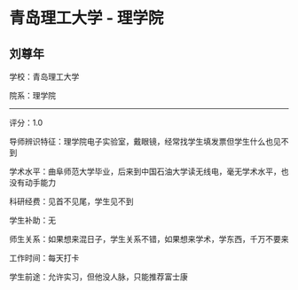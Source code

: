 # 青岛理工大学 - 理学院

## 刘尊年

学校：青岛理工大学

院系：理学院

* * *

评分：1.0

导师辨识特征：理学院电子实验室，戴眼镜，经常找学生填发票但学生什么也见不到

学术水平：曲阜师范大学毕业，后来到中国石油大学读无线电，毫无学术水平，也没有动手能力

科研经费：见首不见尾，学生见不到

学生补助：无

师生关系：如果想来混日子，学生关系不错，如果想来学术，学东西，千万不要来

工作时间：每天打卡

学生前途：允许实习，但他没人脉，只能推荐富士康